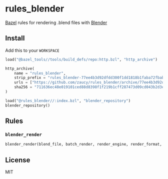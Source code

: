 # rules_blender

[Bazel](https://bazel.build) rules for rendering .blend files with [Blender](https://www.blender.org/)

## Install

Add this to your `WORKSPACE`

```python
load("@bazel_tools//tools/build_defs/repo:http.bzl", "http_archive")

http_archive(
    name = "rules_blender",
    strip_prefix = "rules_blender-77ee4b3d92dfdd300f1dd1818b1faba72fbab75e",
    urls = ["https://github.com/zaucy/rules_blender/archive/77ee4b3d92dfdd300f1dd1818b1faba72fbab75e.zip"],
    sha256 = "711636ec48e019101ced88d8398f1f219b1cff287473d09cd043b2d3e4bec7ec",
)

load("@rules_blender//:index.bzl", "blender_repository")
blender_repository()
```

## Rules

### `blender_render`

```python
blender_render(blend_file, batch_render, render_engine, render_format, scene, frame_start, frame_end, blender_executable)
```

## License

MIT
